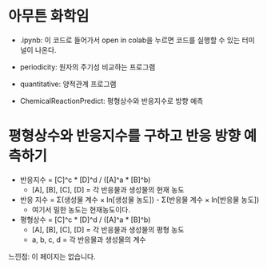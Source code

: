 # 아무튼 화학임

 * .ipynb: 이 코드로 들어가서 open in colab을 누르면 코드를 실행할 수 있는 터미널이 나온다.



 * periodicity: 원자의 주기성 비교하는 프로그램
 * quantitative: 양적관계 프로그램
 * ChemicalReactionPredict: 평형상수와 반응지수로 방향 예측



# 평형상수와 반응지수를 구하고 반응 방향 예측하기
 * 반응지수 = [C]^c * [D]^d / ([A]^a * [B]^b)
   * [A], [B], [C], [D] = 각 반응물과 생성물의 현재 농도
 * 반응 지수 = Σ(생성물 계수 × ln[생성물 농도]) - Σ(반응물 계수 × ln[반응물 농도])
   * 여기서 밀한 농도는 현재농도이다.
 * 평형상수 = [C]^c * [D]^d / ([A]^a * [B]^b)
   * [A], [B], [C], [D] = 각 반응물과 생성물의 평형 농도
   * a, b, c, d = 각 반응물과 생성물의 계수
  
느낀점: 이 페이지는 없습니다.



